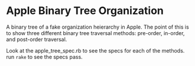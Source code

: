 # Apple Binary Tree Organization

A binary tree of a fake organization heierarchy in Apple. The point of this is to show three different binary tree traversal methods: pre-order, in-order, and post-order traversal.

Look at the apple_tree_spec.rb to see the specs for each of the methods. run `rake` to see the specs pass.
